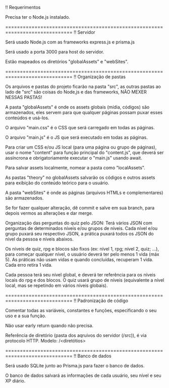 !! Requerimentos

Precisa ter o Node.js instalado.

=============================================================================
!! Servidor

Será usado Node.js com as frameworks express.js e prisma.js

Será usado a porta 3000 para host do servidor.

Estão mapeados os diretórios "globalAssets" e "webSites".

=============================================================================
!! Organização de pastas

Os arquivos e pastas do projeto ficarão na pasta "src", as outras pastas ao lado de "src" são coisas do Node,js e das frameworks, NÃO MEXER NESSAS PASTAS!

A pasta "globalAssets" é onde os assets globais (mídia, códigos) são armazenados, eles servem para que qualquer páginas possam puxar esses conteúdos e usá-los.

O arquivo "main.css" é o CSS que será carregado em todas as páginas. 

O arquivo "main.js" é o JS que será executado em todas as páginas. 

Para criar um CSS e/ou JS local (para uma página ou grupo de páginas), usar o nome "content" para função principal do "content.js", que deverá ser assíncrona e obrigatoriamente executar o "main.js" usando await.

Para salvar assets localmente, nomear a pasta como "localAssets".

As pastas "theory" no globalAssets salvarão os códigos e outros assets para exibição do conteúdo teórico para o usuário.

A pasta "webSites" é onde as páginas (arquivos HTMLs e complementares) são armazenados.

Se for fazer qualquer alteração, dê commit e salve em sua branch, para depois vermos as alterações e dar merge.

Organização das perguntas do quiz pelo JSON:
Terá vários JSON com perguntas de determinados níveis e/ou grupos de níveis. Cada nível e/ou grupo puxará seu respectivo JSON, a prática puxará todos os JSON do nível da pessoa e níveis abaixos.

Os níveis de quiz, rpg e blocos são fixos (ex: nível 1, rpg; nível 2, quiz; ...), para começar qualquer nível, o usuário deverá ter pelo menos 1 vida (máx 5). As práticas não usam vidas e quando concluídas, recuperam 1 vida. Cada erro retira 1 vida.

Cada pessoa terá seu nível global, e deverá ter referência para os níveis locais do rpg e dos blocos. O quiz usará grupo de níveis (equivalente a nível local, mas se repetindo em vários níveis globais).

=============================================================================
!! Padronização de código

Comentar todas as variáveis, constantes e funções, especificando o seu uso e a sua função.

Não usar early return quando não precisa.

Referência de diretório (pasta dos aqruivos do servidor (/src)), é via protocolo HTTP. Modelo: /<diretótios>

=============================================================================
!! Banco de dados

Será usado SQLite junto ao Prisma.js para fazer o banco de dados.

O banco de dados salvará as informações de cada usuário, seu nível e seu XP diário.